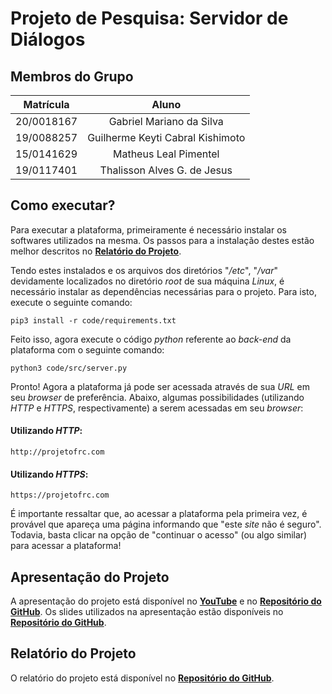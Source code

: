 # Projeto de Pesquisa: Servidor de Diálogos

## Membros do Grupo

| **Matrícula** | **Aluno** |
| :--: | :--: |
| 20/0018167 |  Gabriel Mariano da Silva |
| 19/0088257 |  Guilherme Keyti Cabral Kishimoto |
| 15/0141629 | Matheus Leal Pimentel |
| 19/0117401 | Thalisson Alves G. de Jesus |

## Como executar?

Para executar a plataforma, primeiramente é necessário instalar os softwares utilizados na mesma. Os passos para a instalação destes estão melhor descritos no [**Relatório do Projeto**](/docs/Relatorio_TrabalhoFinal_FRC_2023_2.pdf).

Tendo estes instalados e os arquivos dos diretórios "*/etc*", "*/var*" devidamente localizados no diretório *root* de sua máquina *Linux*, é necessário instalar as dependências necessárias para o projeto. Para isto, execute o seguinte comando:

```
pip3 install -r code/requirements.txt
```

Feito isso, agora execute o código *python* referente ao *back-end* da plataforma com o seguinte comando:

```
python3 code/src/server.py
```

Pronto! Agora a plataforma já pode ser acessada através de sua *URL* em seu *browser* de preferência. Abaixo, algumas possibilidades (utilizando *HTTP* e *HTTPS*, respectivamente) a serem acessadas em seu *browser*:

#### Utilizando *HTTP*:

```
http://projetofrc.com
```

#### Utilizando *HTTPS*:

```
https://projetofrc.com
```

É importante ressaltar que, ao acessar a plataforma pela primeira vez, é provável que apareça uma página informando que "este *site* não é seguro". Todavia, basta clicar na opção de "continuar o acesso" (ou algo similar) para acessar a plataforma!

## Apresentação do Projeto

A apresentação do projeto está disponível no [**YouTube**](https://youtu.be/a4OYEIwFHpk?si=euOOyYkmYbPuzmHB) e no [**Repositório do GitHub**](/video/apresentacao_trabalho_final.mp4). Os slides utilizados na apresentação estão disponíveis no [**Repositório do GitHub**](/docs/Slides_TrabalhoFinal_FRC_2023_2.pdf).

## Relatório do Projeto

O relatório do projeto está disponível no [**Repositório do GitHub**](/docs/Relatorio_TrabalhoFinal_FRC_2023_2.pdf).